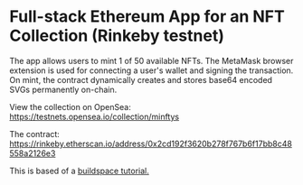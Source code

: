 # Full-stack Ethereum App for an NFT Collection (Rinkeby testnet)

The app allows users to mint 1 of 50 available NFTs. The MetaMask browser extension is used for connecting a user's wallet and signing the transaction. On mint, the contract dynamically creates and stores base64 encoded SVGs permanently on-chain. 

View the collection on OpenSea: https://testnets.opensea.io/collection/minftys

The contract: https://rinkeby.etherscan.io/address/0x2cd192f3620b278f767b6f17bb8c48558a2126e3

This is based of a [buildspace tutorial.](https://buildspace.so/projects)
